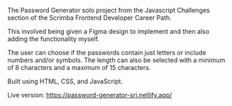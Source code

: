 The Password Generator solo project from the Javascript Challenges section of the Scrimba Frontend Developer Career Path. 

This involved being given a Figma design to implement and then also adding the functionality myself.

The user can choose if the passwords contain just letters or include numbers and/or symbols. The length can also be selected with a minimum of 8 characters and a maximum of 15 characters.

Built using HTML, CSS, and JavaScript.

Live version: https://password-generator-srj.netlify.app/
